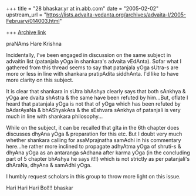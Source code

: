 +++
title = "28 bhaskar.yr at in.abb.com"
date = "2005-02-02"
upstream_url = "https://lists.advaita-vedanta.org/archives/advaita-l/2005-February/014003.html"

+++
[Archive link](https://lists.advaita-vedanta.org/archives/advaita-l/2005-February/014003.html)


praNAms
Hare Krishna

Incidentally, I've been engaged in discussion on the same subject in
advaitin list (patanjala yOga in shankara's advaita vEdAnta).  Sofar what I
gathered from this thread seems to say that patanjala yOga sUtra-s are more
or less in line with shankara pratipAdita siddhAnta.  I'd like to have more
clarity on this subject.

It is clear that shankara in sUtra bhAshya clearly says that both sAnkhya &
yOga are dvaita shAstra & the same have been refuted by him...But, oflate I
heard that patanjala yOga is not that of yOga which has been refuted by
bAdarAyaNa & bhAShyakAra & the sEshvara sAnkhya of patanjali is very much
in line with shankara philosophy...

While on the subject, it can be recalled that gIta in the 6th chapter does
discusses dhyAna yOga & preparation for this etc. But I doubt very much
whether shankara calling for asaMprajnatha samAdhi in his commentary
here...he rather more inclined to propagate adhyAtma yOga of shruti-s &
dhyAna yOga as an antaranga sAdhana after karma yOga (in the concluding
part of 5 chapter bhAshya he says it!!) which is not strictly as per
patanjali's dhAraNa, dhyAna & samAdhi yOga.

I humbly request scholars in this group to throw more light on this issue.

Hari Hari Hari Bol!!!
bhaskar



